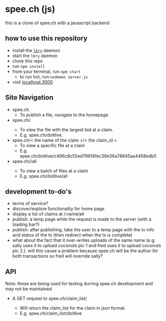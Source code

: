 # spee.ch (js)
this is a clone of spee.ch with a javascript backend

## how to use this repository
* install the [`lbry`](https://github.com/lbryio/lbry) daemon
* start the `lbry` daemon
* clone this repo 
* run `npm install`
* from your terminal, run `npm start`
	* to run hot, run `nodemon server.js`
* visit [localhost:3000](http://localhost:3000)

## Site Navigation

* spee.ch.
	* To publish a file, navigate to the homepage.
* spee.ch/<the name of the claim>
	* To view the file with the largest bid at a claim.
	* E.g. spee.ch/doitlive.
* spee.ch/< the name of the claim >/< the claim_id >
	* To view a specific file at a claim
	* E.g. spee.ch/doitlive/c496c8c55ed79816fec39e36a78645aa4458edb5
* spee.ch/<the name of the claim>/all
	* To view a batch of files at a claim
	* E.g. spee.ch/doitlive/all

## development to-do's
* terms of service?
* discover/explore functionality for home page
* display a list of claims at /:name/all
* publish: a temp page while the request is made to the server (with a loading bar?)
* publish: after publishing, take the user to a temp page with the tx info and status of the tx (then redirect when the tx is complete)
* what about the fact that it over-writes uploads of the same name (e.g. sally uses it to upload coconuts pic 1 and fred uses it to upload coconuts pic 2.).  will this cause a problem because spee.ch will be the author for both transactions so fred will override sally?

## API

Note: these are being used for testing durring spee.ch development and may not be maintained

* A GET request to spee.ch/claim_list/<the name of the claim>
	* Will return the claim_list for the claim in json format.
	* E.g. spee.ch/claim_list/doitlive
